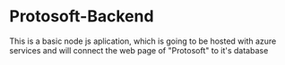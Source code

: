 # Protosoft-Backend
This is a basic node js aplication, which is going to be hosted with azure services and will connect the web page of "Protosoft" to it's database

